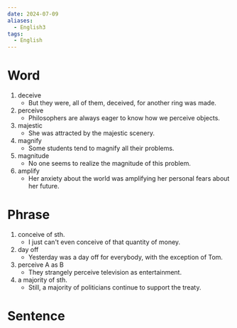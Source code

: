 ```yaml
---
date: 2024-07-09
aliases:
  - English3
tags:
  - English
---
```

# Word
1. deceive
	- But they were, all of them, deceived, for another ring was made.
2. perceive
	- Philosophers are always eager to know how we perceive objects.
3. majestic
	- She was attracted by the majestic scenery.
4. magnify
	- Some students tend to magnify all their problems.
5. magnitude
	- No one seems to realize the magnitude of this problem.
6. amplify
	- Her anxiety about the world was amplifying her personal fears about her future.
# Phrase
1. conceive of sth.
	- I just can't even conceive of that quantity of money.
2. day off
	- Yesterday was a day off for everybody, with the exception of Tom.
3. perceive A as B
	- They strangely perceive television as entertainment.
4. a majority of sth.
	- Still, a majority of politicians continue to support the treaty.
# Sentence